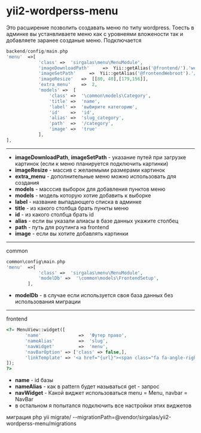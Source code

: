 # yii2-wordperss-menu
Это расширение позволить создавать  меню по типу wordpress. Тоесть в админке вы устанвливаете меню как с уровнеями вложености 
так и добавляете заранее созданые меню. 
Подключается
```php
backend/config/main.php 
'menu'  =>[
            'class' =>  'sirgalas\menu\MenuModule',
            'imageDownloadPath'     =>  Yii::getAlias('@frontend/').'web/image/menu/',
            'imageSetPath'     =>  Yii::getAlias('@frontendWebroot').'/image/menu/',
            'imageResize'   =>  [[80, 40],[179,156]],
            'extra_menu'    =>  2,
            'models' =>  [
                'class' =>  '\common\models\Category',
                'title' =>  'name',
                'label' =>  'выбирите категорию',
                'id'    =>  'id',
                'alias' =>  'slug_category',
                'path'  =>  '/category',
                'image' =>  'true'
            ],
],
```
---
+ **imageDownloadPath**, **imageSetPath** - указание путей при загрузке картинок (если к меню планируется подключить картинки)
+ **imageResize** - массив с желаемыми размерами картинок
+ **extra_menu** - дополнительные меню можно использовать для создания
+ **models** - масссив выборок для добавления пунктов меню
+ **models** - модель которую хотие добавить к выборке
+ **label** - название выпадающего списка в админке
+ **title** - из какого столбца брать пункты меню
+ **id** - из какого столбца брать id
+ **alias** - если вы указали алиасы в базе данных укажите столбец
+ **path** - путь для роутинга на frontend
+ **image** - если вы хотите добавлять картинки

---
common
``` php
common\config\main.php
'menu'  =>[
            'class' =>  'sirgalas\menu\MenuModule',
            'modelDb' =>  '\common\models\FrontendSetup',
        ],
```
+ **modelDb** - в случае если используется своя база данных  без использования миграции

---
frontend
```php
<?= MenuView::widget([
       'name'              =>  'Футер право',
       'nameAlias'         =>  'slug',
       'navWidget'         =>  'menu',
       'navBarOption' => ['class' => false,],
       'linkTemplate' => '<a href="{url}"><span class="fa fa-angle-right"></span>{label}</a>',
]);
?>
```
+ **name** - id базы
+ **nameAlias** - как в pattern будет называться get - запрос
+ **navWidget** - Какой виджет использоваться menu = Menu, navbar = NavBar
+ в остальном я попытался подключить все настройки этих виджетов 

миграция php yii migrate/ --migrationPath=@vendor/sirgalas/yii2-wordperss-menu/migrations
